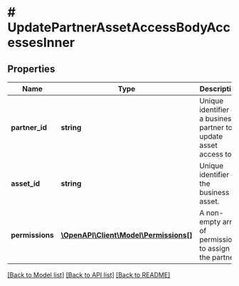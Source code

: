 # # UpdatePartnerAssetAccessBodyAccessesInner

## Properties

Name | Type | Description | Notes
------------ | ------------- | ------------- | -------------
**partner_id** | **string** | Unique identifier of a business partner to update asset access to. |
**asset_id** | **string** | Unique identifier of the business asset. |
**permissions** | [**\OpenAPI\Client\Model\Permissions[]**](Permissions.md) | A non-empty array of permissions to assign to the partner. |

[[Back to Model list]](../../README.md#models) [[Back to API list]](../../README.md#endpoints) [[Back to README]](../../README.md)
